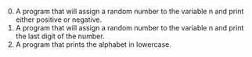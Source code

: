 0. A program that will assign a random number to the variable n and print either positive or negative.
1. A program that will assign a random number to the variable n and print the last digit of the number.
2. A program that prints the alphabet in lowercase.
